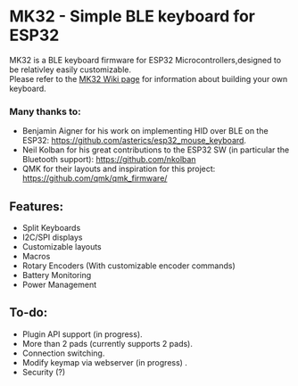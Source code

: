 # MK32 - Simple BLE keyboard for ESP32  
MK32 is a BLE keyboard firmware for ESP32 Microcontrollers,designed to be relativley easily customizable.  
Please refer to the [MK32 Wiki page](https://github.com/Galzai/MK32/wiki) for information about building your own keyboard.

### Many thanks to:
- Benjamin Aigner for his work on implementing HID over BLE on the ESP32: https://github.com/asterics/esp32_mouse_keyboard.
- Neil Kolban for his great contributions to the ESP32 SW (in particular the Bluetooth support): https://github.com/nkolban
- QMK for their layouts and inspiration for this project: https://github.com/qmk/qmk_firmware/

## Features:
- Split Keyboards
- I2C/SPI displays
- Customizable layouts
- Macros
- Rotary Encoders (With customizable encoder commands)
- Battery Monitoring
- Power Management

## To-do:
- Plugin API support (in progress).
- More than 2 pads (currently supports 2 pads).
- Connection switching.
- Modify keymap via webserver (in progress) .
- Security (?)
